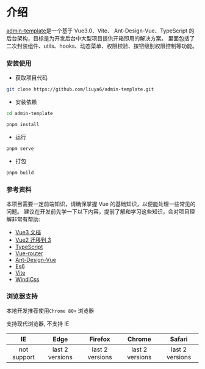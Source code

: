# 介绍
[admin-template](https://github.com/liuya6/admin-template)是一个基于 Vue3.0、Vite、 Ant-Design-Vue、TypeScript 的后台架构，目标是为开发后台中大型项目提供开箱即用的解决方案。
里面包括了二次封装组件、utils、hooks、动态菜单、权限校验、按钮级别权限控制等功能。

### 安装使用

- 获取项目代码

```bash
git clone https://github.com/liuya6/admin-template.git
```

- 安装依赖

```bash
cd admin-template

pnpm install

```

- 运行

```bash
pnpm serve
```

- 打包

```bash
pnpm build
```

### 参考资料
本项目需要一定前端知识，请确保掌握 Vue 的基础知识，以便能处理一些常见的问题。 建议在开发前先学一下以下内容，提前了解和学习这些知识，会对项目理解非常有帮助:
* [Vue3 文档](https://vuejs.org/)
* [Vue2 迁移到 3](https://v3-migration.vuejs.org/)
* [TypeScript](https://www.typescriptlang.org/)
* [Vue-router](https://router.vuejs.org/)
* [Ant-Design-Vue](https://2x.antdv.com/docs/vue/introduce-cn/)
* [Es6](https://es6.ruanyifeng.com/)
* [Vite](https://cn.vitejs.dev/)
* [WindiCss](https://windicss.org/)

### 浏览器支持

本地开发推荐使用`Chrome 80+` 浏览器

支持现代浏览器, 不支持 IE

| IE | Edge | Firefox | Chrome | Safari |
| :-: | :-: | :-: | :-: | :-: |
| not support | last 2 versions | last 2 versions | last 2 versions | last 2 versions |
